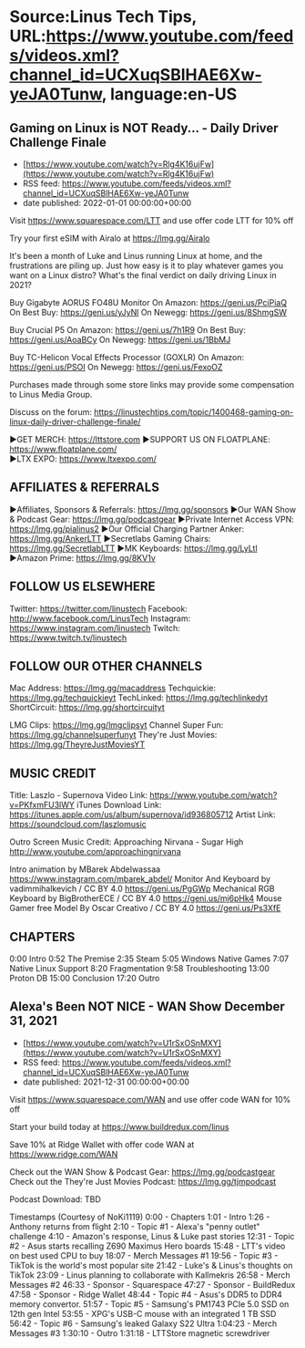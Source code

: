 # Source:Linus Tech Tips, URL:https://www.youtube.com/feeds/videos.xml?channel_id=UCXuqSBlHAE6Xw-yeJA0Tunw, language:en-US

## Gaming on Linux is NOT Ready... - Daily Driver Challenge Finale
 - [https://www.youtube.com/watch?v=Rlg4K16ujFw](https://www.youtube.com/watch?v=Rlg4K16ujFw)
 - RSS feed: https://www.youtube.com/feeds/videos.xml?channel_id=UCXuqSBlHAE6Xw-yeJA0Tunw
 - date published: 2022-01-01 00:00:00+00:00

Visit https://www.squarespace.com/LTT and use offer code LTT for 10% off

Try your first eSIM with Airalo at https://lmg.gg/Airalo

It's been a month of Luke and Linus running Linux at home, and the frustrations are piling up. Just how easy is it to play whatever games you want on a Linux distro? What's the final verdict on daily driving Linux in 2021?

Buy Gigabyte AORUS FO48U Monitor
On Amazon: https://geni.us/PciPiaQ
On Best Buy: https://geni.us/yJyNl
On Newegg: https://geni.us/8ShmgSW

Buy Crucial P5
On Amazon: https://geni.us/7h1R9
On Best Buy: https://geni.us/AoaBCy
On Newegg: https://geni.us/1BbMJ

Buy TC-Helicon Vocal Effects Processor (GOXLR)
On Amazon: https://geni.us/PSOI
On Newegg: https://geni.us/FexoOZ

Purchases made through some store links may provide some compensation to Linus Media Group.

Discuss on the forum: https://linustechtips.com/topic/1400468-gaming-on-linux-daily-driver-challenge-finale/


►GET MERCH: https://lttstore.com
►SUPPORT US ON FLOATPLANE: https://www.floatplane.com/  
►LTX EXPO: https://www.ltxexpo.com/   

AFFILIATES & REFERRALS
---------------------------------------------------
►Affiliates, Sponsors & Referrals: https://lmg.gg/sponsors
►Our WAN Show & Podcast Gear: https://lmg.gg/podcastgear
►Private Internet Access VPN: https://lmg.gg/pialinus2
►Our Official Charging Partner Anker: https://lmg.gg/AnkerLTT
►Secretlabs Gaming Chairs: https://lmg.gg/SecretlabLTT
►MK Keyboards: https://lmg.gg/LyLtl
►Amazon Prime: https://lmg.gg/8KV1v

FOLLOW US ELSEWHERE
---------------------------------------------------  
Twitter: https://twitter.com/linustech
Facebook: http://www.facebook.com/LinusTech
Instagram: https://www.instagram.com/linustech
Twitch: https://www.twitch.tv/linustech

FOLLOW OUR OTHER CHANNELS
---------------------------------------------------  
Mac Address: https://lmg.gg/macaddress
Techquickie: https://lmg.gg/techquickieyt
TechLinked: https://lmg.gg/techlinkedyt
ShortCircuit: https://lmg.gg/shortcircuityt

LMG Clips: https://lmg.gg/lmgclipsyt
Channel Super Fun: https://lmg.gg/channelsuperfunyt
They're Just Movies: https://lmg.gg/TheyreJustMoviesYT

MUSIC CREDIT
---------------------------------------------------  
Title: Laszlo - Supernova
Video Link: https://www.youtube.com/watch?v=PKfxmFU3lWY
iTunes Download Link: https://itunes.apple.com/us/album/supernova/id936805712
Artist Link: https://soundcloud.com/laszlomusic

Outro Screen Music Credit: Approaching Nirvana - Sugar High http://www.youtube.com/approachingnirvana

Intro animation by MBarek Abdelwassaa https://www.instagram.com/mbarek_abdel/
Monitor And Keyboard by vadimmihalkevich / CC BY 4.0  https://geni.us/PgGWp
Mechanical RGB Keyboard by BigBrotherECE / CC BY 4.0 https://geni.us/mj6pHk4
Mouse Gamer free Model By Oscar Creativo / CC BY 4.0 https://geni.us/Ps3XfE

CHAPTERS
---------------------------------------------------  
0:00 Intro
0:52 The Premise
2:35 Steam
5:05 Windows Native Games
7:07 Native Linux Support
8:20 Fragmentation
9:58 Troubleshooting
13:00 Proton DB
15:00 Conclusion
17:20 Outro

## Alexa's Been NOT NICE - WAN Show December 31, 2021
 - [https://www.youtube.com/watch?v=U1rSxOSnMXY](https://www.youtube.com/watch?v=U1rSxOSnMXY)
 - RSS feed: https://www.youtube.com/feeds/videos.xml?channel_id=UCXuqSBlHAE6Xw-yeJA0Tunw
 - date published: 2021-12-31 00:00:00+00:00

Visit https://www.squarespace.com/WAN and use offer code WAN for 10% off

Start your build today at https://www.buildredux.com/linus

Save 10% at Ridge Wallet with offer code WAN at https://www.ridge.com/WAN

Check out the WAN Show & Podcast Gear: https://lmg.gg/podcastgear
Check out the They're Just Movies Podcast: https://lmg.gg/tjmpodcast

Podcast Download: TBD

Timestamps (Courtesy of NoKi1119)
0:00 - Chapters
1:01 - Intro
1:26 - Anthony returns from flight
2:10 - Topic #1 - Alexa's "penny outlet" challenge
4:10 - Amazon's response, Linus & Luke past stories
12:31 - Topic #2 - Asus starts recalling Z690 Maximus Hero boards
15:48 - LTT's video on best used CPU to buy
18:07 - Merch Messages #1
19:56 - Topic #3 - TikTok is the world's most popular site
21:42 - Luke's & Linus's thoughts on TikTok
23:09 - Linus planning to collaborate with Kallmekris
26:58 - Merch Messages #2
46:33 - Sponsor - Squarespace
47:27 - Sponsor - BuildRedux
47:58 - Sponsor - Ridge Wallet
48:44 - Topic #4 - Asus's DDR5 to DDR4 memory convertor.
51:57 - Topic #5 - Samsung's PM1743 PCIe 5.0 SSD on 12th gen Intel
53:55 - XPG's USB-C mouse with an integrated 1 TB SSD
56:42 - Topic #6 - Samsung's leaked Galaxy S22 Ultra
1:04:23 - Merch Messages #3
1:30:10 - Outro
1:31:18 - LTTStore magnetic screwdriver

